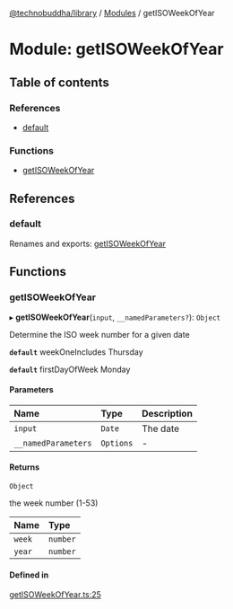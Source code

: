 [@technobuddha/library](../../README.md) / [Modules](../Modules.md) / getISOWeekOfYear

# Module: getISOWeekOfYear

## Table of contents

### References

- [default](getISOWeekOfYear.md#default)

### Functions

- [getISOWeekOfYear](getISOWeekOfYear.md#getisoweekofyear)

## References

### default

Renames and exports: [getISOWeekOfYear](getISOWeekOfYear.md#getisoweekofyear)

## Functions

### getISOWeekOfYear

▸ **getISOWeekOfYear**(`input`, `__namedParameters?`): `Object`

Determine the ISO week number for a given date

**`default`** weekOneIncludes Thursday

**`default`** firstDayOfWeek Monday

#### Parameters

| Name | Type | Description |
| :------ | :------ | :------ |
| `input` | `Date` | The date |
| `__namedParameters` | `Options` | - |

#### Returns

`Object`

the week number (1-53)

| Name | Type |
| :------ | :------ |
| `week` | `number` |
| `year` | `number` |

#### Defined in

[getISOWeekOfYear.ts:25](../../src/getISOWeekOfYear.ts#L25)
